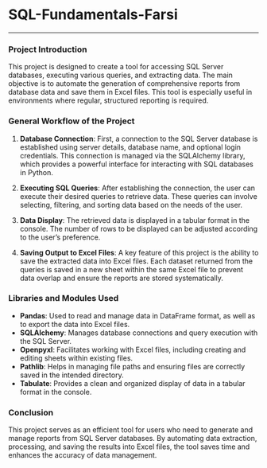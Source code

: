 # SQL-Fundamentals-Farsi
***

### Project Introduction

This project is designed to create a tool for accessing SQL Server databases, executing various queries, and extracting data. The main objective is to automate the generation of comprehensive reports from database data and save them in Excel files. This tool is especially useful in environments where regular, structured reporting is required.

### General Workflow of the Project

1. **Database Connection**: First, a connection to the SQL Server database is established using server details, database name, and optional login credentials. This connection is managed via the SQLAlchemy library, which provides a powerful interface for interacting with SQL databases in Python.

2. **Executing SQL Queries**: After establishing the connection, the user can execute their desired queries to retrieve data. These queries can involve selecting, filtering, and sorting data based on the needs of the user.

3. **Data Display**: The retrieved data is displayed in a tabular format in the console. The number of rows to be displayed can be adjusted according to the user’s preference.

4. **Saving Output to Excel Files**: A key feature of this project is the ability to save the extracted data into Excel files. Each dataset returned from the queries is saved in a new sheet within the same Excel file to prevent data overlap and ensure the reports are stored systematically.

### Libraries and Modules Used

- **Pandas**: Used to read and manage data in DataFrame format, as well as to export the data into Excel files.
- **SQLAlchemy**: Manages database connections and query execution with the SQL Server.
- **Openpyxl**: Facilitates working with Excel files, including creating and editing sheets within existing files.
- **Pathlib**: Helps in managing file paths and ensuring files are correctly saved in the intended directory.
- **Tabulate**: Provides a clean and organized display of data in a tabular format in the console.

### Conclusion

This project serves as an efficient tool for users who need to generate and manage reports from SQL Server databases. By automating data extraction, processing, and saving the results into Excel files, the tool saves time and enhances the accuracy of data management.
